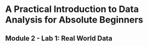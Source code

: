 # A Practical Introduction to Data Analysis for Absolute Beginners

## Module 2 - Lab 1: Real World Data

